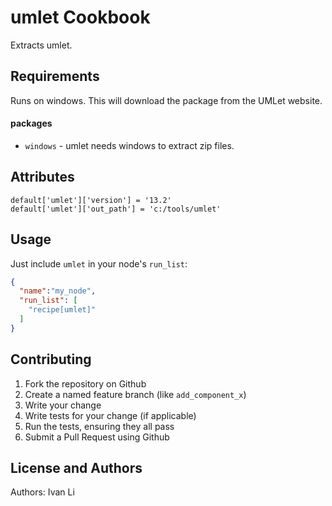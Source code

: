 umlet Cookbook
==============
Extracts umlet.

Requirements
------------
Runs on windows. This will download the package from the UMLet website. 

#### packages
- `windows` - umlet needs windows to extract zip files.

Attributes
----------
````
default['umlet']['version'] = '13.2'
default['umlet']['out_path'] = 'c:/tools/umlet'
````

Usage
-----
Just include `umlet` in your node's `run_list`:

```json
{
  "name":"my_node",
  "run_list": [
    "recipe[umlet]"
  ]
}
```

Contributing
------------
1. Fork the repository on Github
2. Create a named feature branch (like `add_component_x`)
3. Write your change
4. Write tests for your change (if applicable)
5. Run the tests, ensuring they all pass
6. Submit a Pull Request using Github

License and Authors
-------------------
Authors: Ivan Li
